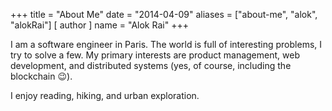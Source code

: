 +++
title = "About Me"
date = "2014-04-09"
aliases = ["about-me", "alok", "alokRai"]
[ author ]
  name = "Alok Rai"
+++

I am a software engineer in Paris. The world is full of interesting problems, I try to solve a few. My primary interests are product management, web development, and distributed systems (yes, of course, including the blockchain 😉).

I enjoy reading, hiking, and urban exploration.
